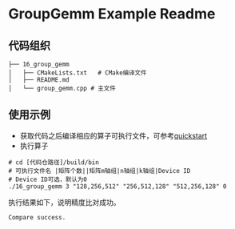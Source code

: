 # GroupGemm Example Readme
## 代码组织
```
├── 16_group_gemm
│   ├── CMakeLists.txt   # CMake编译文件
│   ├── README.md
│   └── group_gemm.cpp # 主文件
```
## 使用示例
- 获取代码之后编译相应的算子可执行文件，可参考[quickstart](../../docs/quickstart.md#算子编译)
- 执行算子
```
# cd [代码仓路径]/build/bin
# 可执行文件名 |矩阵个数||矩阵m轴组|n轴组|k轴组|Device ID
# Device ID可选，默认为0
./16_group_gemm 3 "128,256,512" "256,512,128" "512,256,128" 0
```
执行结果如下，说明精度比对成功。
```
Compare success.
```